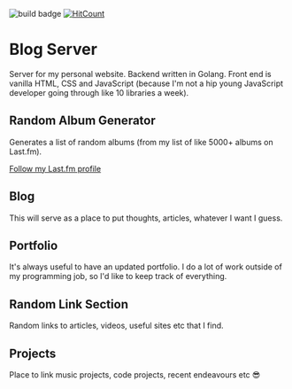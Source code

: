 ![build badge](https://travis-ci.com/Jessicaward/BlogServer.svg?branch=master)
[![HitCount](http://hits.dwyl.com/jessicaward/BlogServer.svg)](http://hits.dwyl.com/jessicaward/BlogServer)
# Blog Server
Server for my personal website. Backend written in Golang. Front end is vanilla HTML, CSS and JavaScript (because I'm not a hip young JavaScript developer going through like 10 libraries a week).

## Random Album Generator
Generates a list of random albums (from my list of like 5000+ albums on Last.fm).

[Follow my Last.fm profile](https://www.last.fm/user/jessicaward25)
 
## Blog
This will serve as a place to put thoughts, articles, whatever I want I guess.

## Portfolio
It's always useful to have an updated portfolio. I do a lot of work outside of my programming job, so I'd like to keep track of everything.

## Random Link Section
Random links to articles, videos, useful sites etc that I find.

## Projects
Place to link music projects, code projects, recent endeavours etc 😎
